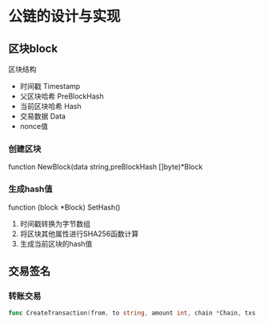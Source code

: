 # 公链的设计与实现

## 区块block

区块结构

- 时间戳 Timestamp
- 父区块哈希 PreBlockHash
- 当前区块哈希 Hash
- 交易数据 Data
- nonce值

### 创建区块

function NewBlock(data string,preBlockHash []byte)*Block

### 生成hash值

function (block *Block) SetHash()

1. 时间戳转换为字节数组
2. 将区块其他属性进行SHA256函数计算
3. 生成当前区块的hash值






## 交易签名

### 转账交易

```go
func CreateTransaction(from, to string, amount int, chain *Chain, txs []*Transaction) *Transaction 
```


